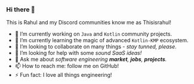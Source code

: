 ### Hi there 👋

This is Rahul and my Discord communities know me as Thisisrahul!

- 🔭 I’m currently working on `Java` and `Kotlin` community projects.
- 🌱 I’m currently learning the magic of advanced `Kotlin-KMP` ecosystem.
- 👯 I’m looking to collaborate on many things - _stay tunned, please_.
- 🤔 I’m looking for help with some _sound SaaS ideas!_
- 💬 Ask me about _software engineering **market**, **jobs**, **projects**._
- 📫 How to reach me: follow me on GitHub!
- ⚡ Fun fact: I love all things engineering!
